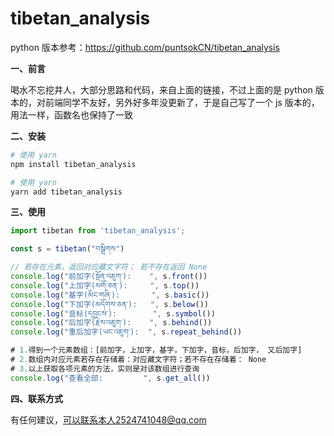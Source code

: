 # tibetan_analysis

python 版本参考：https://github.com/puntsokCN/tibetan_analysis

**一、前言**

喝水不忘挖井人，大部分思路和代码，来自上面的链接，不过上面的是 python 版本的，对前端同学不友好，另外好多年没更新了，于是自己写了一个 js 版本的，用法一样，函数名也保持了一致

**二、安装**

```bash
# 使用 yarn
npm install tibetan_analysis

# 使用 yarn
yarn add tibetan_analysis
```

**三、使用**

```javascript
import tibetan from 'tibetan_analysis';

const s = tibetan("བསྒྲིགས")

// 若存在元素，返回对应藏文字符； 若不存在返回 None
console.log("前加字(སྔོན་འཇུག་):    ", s.front())
console.log("上加字(མགོ་ཅན་):     ", s.top())
console.log("基字(མིང་གཞི་):       ", s.basic())
console.log("下加字(མདོགས་ཅན་):   ", s.below())
console.log("音标(དབྱངས་):        ", s.symbol())
console.log("后加字(རྗེས་འཇུག་):    ", s.behind())
console.log("重后加字(ཡང་འཇུག་):  ", s.repeat_behind())

# 1.得到一个元素数组：[前加字，上加字，基字，下加字，音标，后加字， 又后加字]
# 2.数组内对应元素若存在存储着：对应藏文字符；若不存在存储着： None
# 3.以上获取各项元素的方法，实则是对该数组进行查询
console.log("查看全部:         ", s.get_all())

```

**四、联系方式**

有任何建议，可以联系本人2524741048@qq.com
